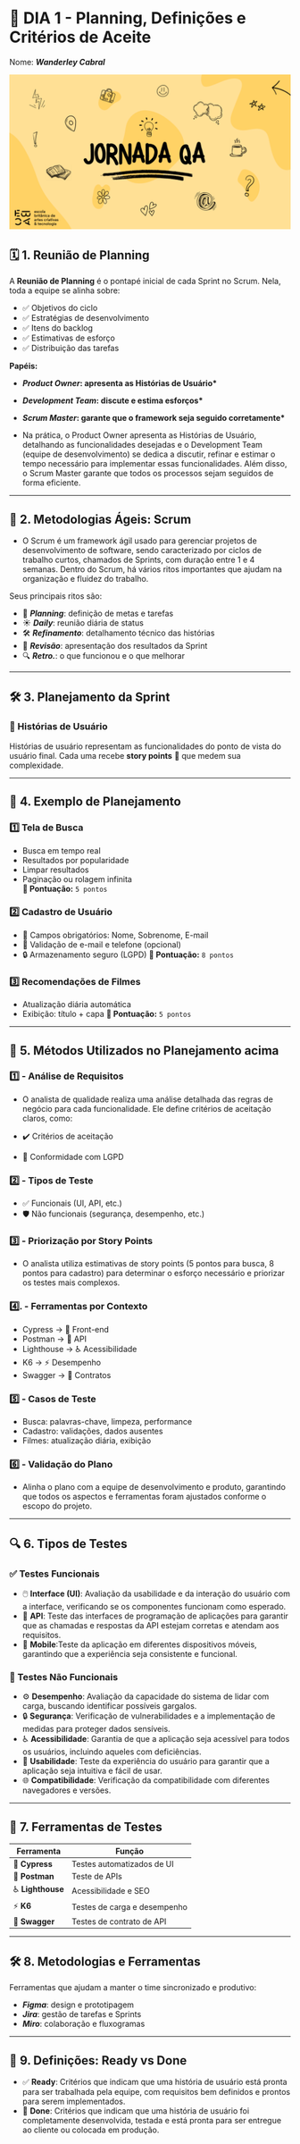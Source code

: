 # 🚀 DIA 1 - Planning, Definições e Critérios de Aceite

Nome: **_Wanderley Cabral_**

![Jornada-QA](../imagens/jornada-QA.png)

## 🗓️ 1. Reunião de Planning

A **Reunião de Planning** é o pontapé inicial de cada Sprint no Scrum. Nela, toda a equipe se alinha sobre:

- ✅ Objetivos do ciclo
- ✅ Estratégias de desenvolvimento
- ✅ Itens do backlog
- ✅ Estimativas de esforço
- ✅ Distribuição das tarefas

**Papéis:**

- **_Product Owner_: apresenta as Histórias de Usuário\***
- **_Development Team_: discute e estima esforços\***
- **_Scrum Master_: garante que o framework seja seguido corretamente\***

- Na prática, o Product Owner apresenta as Histórias de Usuário, detalhando as funcionalidades desejadas e o Development Team (equipe de desenvolvimento) se dedica a discutir, refinar e estimar o tempo necessário para implementar essas funcionalidades. Além disso, o Scrum Master garante que todos os processos sejam seguidos de forma eficiente.

---

## 📌 2. Metodologias Ágeis: Scrum

- O Scrum é um framework ágil usado para gerenciar projetos de desenvolvimento de software, sendo caracterizado por ciclos de trabalho curtos, chamados de Sprints, com duração entre 1 e 4 semanas. Dentro do Scrum, há vários ritos importantes que ajudam na organização e fluidez do trabalho.

Seus principais ritos são:

- 📝 **_Planning_**: definição de metas e tarefas
- ☀️ **_Daily_**: reunião diária de status
- 🛠️ **_Refinamento_**: detalhamento técnico das histórias
- 🎯 **_Revisão_**: apresentação dos resultados da Sprint
- 🔍 **_Retro._**: o que funcionou e o que melhorar

---

## 🛠️ 3. Planejamento da Sprint

### 🧾 Histórias de Usuário

Histórias de usuário representam as funcionalidades do ponto de vista do usuário final. Cada uma recebe **story points** 🎯 que medem sua complexidade.

---

## 🧪 4. Exemplo de Planejamento

### 1️⃣ Tela de Busca

- Busca em tempo real
- Resultados por popularidade
- Limpar resultados
- Paginação ou rolagem infinita  
  **🎯 Pontuação:** `5 pontos`

### 2️⃣ Cadastro de Usuário

- 📝 Campos obrigatórios: Nome, Sobrenome, E-mail
- 📧 Validação de e-mail e telefone (opcional)
- 🔒 Armazenamento seguro (LGPD)
  **🎯 Pontuação:** `8 pontos`

### 3️⃣ Recomendações de Filmes

- Atualização diária automática
- Exibição: título + capa
  **🎯 Pontuação:** `5 pontos`

---

## 🧠 5. Métodos Utilizados no Planejamento acima

### 1️⃣ - Análise de Requisitos

- O analista de qualidade realiza uma análise detalhada das regras de negócio para cada funcionalidade. Ele define critérios de aceitação claros, como:

- ✔️ Critérios de aceitação
- 🔐 Conformidade com LGPD

### 2️⃣ - Tipos de Teste

- ✅ Funcionais (UI, API, etc.)
- 🛡️ Não funcionais (segurança, desempenho, etc.)

### 3️⃣ - Priorização por Story Points

- O analista utiliza estimativas de story points (5 pontos para busca, 8 pontos para cadastro) para determinar o esforço necessário e priorizar os testes mais complexos.

### 4️⃣. - Ferramentas por Contexto

- Cypress → 🧪 Front-end
- Postman → 🔌 API
- Lighthouse → ♿ Acessibilidade
- K6 → ⚡ Desempenho
- Swagger → 📃 Contratos

### 5️⃣ - Casos de Teste

- Busca: palavras-chave, limpeza, performance
- Cadastro: validações, dados ausentes
- Filmes: atualização diária, exibição

### 6️⃣ - Validação do Plano

- Alinha o plano com a equipe de desenvolvimento e produto, garantindo que todos os aspectos e ferramentas foram ajustados conforme o escopo do projeto.

---

## 🔍 6. Tipos de Testes

### ✅ Testes Funcionais

- 🖱️ **Interface (UI)**: Avaliação da usabilidade e da interação do usuário com a interface, verificando se os componentes funcionam como esperado.
- 🔌 **API**: Teste das interfaces de programação de aplicações para garantir que as chamadas e respostas da API estejam corretas e atendam aos requisitos.
- 📱 **Mobile**:Teste da aplicação em diferentes dispositivos móveis, garantindo que a experiência seja consistente e funcional.

### 🚫 Testes Não Funcionais

- ⚙️ **Desempenho**: Avaliação da capacidade do sistema de lidar com carga, buscando identificar possíveis gargalos.
- 🔒 **Segurança**: Verificação de vulnerabilidades e a implementação de medidas para proteger dados sensíveis.
- ♿ **Acessibilidade**: Garantia de que a aplicação seja acessível para todos os usuários, incluindo aqueles com deficiências.
- 🤹 **Usabilidade**: Teste da experiência do usuário para garantir que a aplicação seja intuitiva e fácil de usar.
- 🌐 **Compatibilidade**: Verificação da compatibilidade com diferentes navegadores e versões.

---

## 🧰 7. Ferramentas de Testes

| Ferramenta        | Função                       |
| ----------------- | ---------------------------- |
| 🧪 **Cypress**    | Testes automatizados de UI   |
| 🔌 **Postman**    | Teste de APIs                |
| ♿ **Lighthouse** | Acessibilidade e SEO         |
| ⚡ **K6**         | Testes de carga e desempenho |
| 📃 **Swagger**    | Testes de contrato de API    |

---

## 🛠️ 8. Metodologias e Ferramentas

Ferramentas que ajudam a manter o time sincronizado e produtivo:

- **_Figma_**: design e prototipagem
- **_Jira_**: gestão de tarefas e Sprints
- **_Miro_**: colaboração e fluxogramas

---

## 📏 9. Definições: Ready vs Done

- ✅ **Ready**: Critérios que indicam que uma história de usuário está pronta para ser trabalhada pela equipe, com requisitos bem definidos e prontos para serem implementados.
- 🏁 **Done**: Critérios que indicam que uma história de usuário foi completamente desenvolvida, testada e está pronta para ser entregue ao cliente ou colocada em produção.
